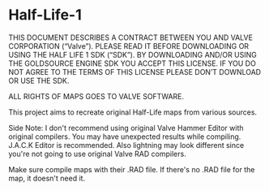 # Half-Life-1
 
 
THIS DOCUMENT DESCRIBES A CONTRACT BETWEEN YOU AND VALVE CORPORATION (“Valve”). 
PLEASE READ IT BEFORE DOWNLOADING OR USING THE HALF LIFE 1 SDK (“SDK”). 
BY DOWNLOADING AND/OR USING THE GOLDSOURCE ENGINE SDK YOU ACCEPT THIS LICENSE. 
IF YOU DO NOT AGREE TO THE TERMS OF THIS LICENSE PLEASE DON’T DOWNLOAD OR USE THE SDK.

ALL RIGHTS OF MAPS GOES TO VALVE SOFTWARE.

This project aims to recreate original Half-Life maps from various sources.

Side Note: I don't recommend using original Valve Hammer Editor with original compilers. You may have unexpected results while compiling. J.A.C.K Editor is recommended. Also lightning may look different since you're not going to use original Valve RAD compilers.

Make sure compile maps with their .RAD file. If there's no .RAD file for the map, it doesn't need it.
